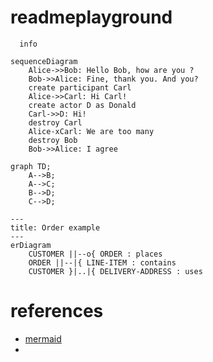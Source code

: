 # readmeplayground
```mermaid
  info
```

```mermaid
sequenceDiagram
    Alice->>Bob: Hello Bob, how are you ?
    Bob->>Alice: Fine, thank you. And you?
    create participant Carl
    Alice->>Carl: Hi Carl!
    create actor D as Donald
    Carl->>D: Hi!
    destroy Carl
    Alice-xCarl: We are too many
    destroy Bob
    Bob->>Alice: I agree
```

```mermaid
graph TD;
    A-->B;
    A-->C;
    B-->D;
    C-->D;
```

```mermaid
---
title: Order example
---
erDiagram
    CUSTOMER ||--o{ ORDER : places
    ORDER ||--|{ LINE-ITEM : contains
    CUSTOMER }|..|{ DELIVERY-ADDRESS : uses
```

# references
- [mermaid](https://mermaid.js.org/intro/getting-started.html)
- 
